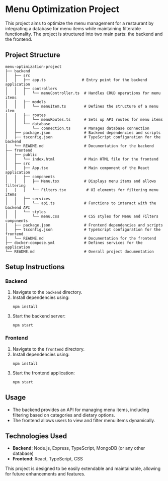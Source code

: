 # Menu Optimization Project

This project aims to optimize the menu management for a restaurant by integrating a database for menu items while maintaining filterable functionality. The project is structured into two main parts: the backend and the frontend.

## Project Structure

```
menu-optimization-project
├── backend
│   ├── src
│   │   ├── app.ts                # Entry point for the backend application
│   │   ├── controllers
│   │   │   └── menuController.ts  # Handles CRUD operations for menu items
│   │   ├── models
│   │   │   └── menuItem.ts        # Defines the structure of a menu item
│   │   ├── routes
│   │   │   └── menuRoutes.ts      # Sets up API routes for menu items
│   │   └── database
│   │       └── connection.ts      # Manages database connection
│   ├── package.json               # Backend dependencies and scripts
│   ├── tsconfig.json              # TypeScript configuration for the backend
│   └── README.md                  # Documentation for the backend
├── frontend
│   ├── public
│   │   └── index.html             # Main HTML file for the frontend
│   ├── src
│   │   ├── App.tsx                # Main component of the React application
│   │   ├── components
│   │   │   ├── Menu.tsx           # Displays menu items and allows filtering
│   │   │   └── Filters.tsx         # UI elements for filtering menu items
│   │   ├── services
│   │   │   └── api.ts             # Functions to interact with the backend API
│   │   └── styles
│   │       └── menu.css           # CSS styles for Menu and Filters components
│   ├── package.json               # Frontend dependencies and scripts
│   ├── tsconfig.json              # TypeScript configuration for the frontend
│   └── README.md                  # Documentation for the frontend
├── docker-compose.yml             # Defines services for the application
└── README.md                      # Overall project documentation
```

## Setup Instructions

### Backend

1. Navigate to the `backend` directory.
2. Install dependencies using:
   ```
   npm install
   ```
3. Start the backend server:
   ```
   npm start
   ```

### Frontend

1. Navigate to the `frontend` directory.
2. Install dependencies using:
   ```
   npm install
   ```
3. Start the frontend application:
   ```
   npm start
   ```

## Usage

- The backend provides an API for managing menu items, including filtering based on categories and dietary options.
- The frontend allows users to view and filter menu items dynamically.

## Technologies Used

- **Backend**: Node.js, Express, TypeScript, MongoDB (or any other database)
- **Frontend**: React, TypeScript, CSS

This project is designed to be easily extendable and maintainable, allowing for future enhancements and features.